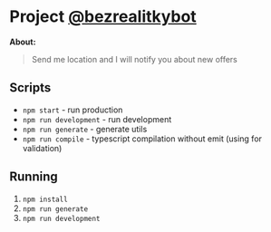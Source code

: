 # Project [@bezrealitkybot](https://t.me/bezrealitkybot)

**About:**

> Send me location and I will notify you about new offers

## Scripts

- `npm start` - run production
- `npm run development` - run development
- `npm run generate` - generate utils
- `npm run compile` - typescript compilation without emit (using for validation)

## Running

1. `npm install`
1. `npm run generate`
1. `npm run development`
